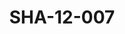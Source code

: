 ---
pid: SHA-12-007
title: SHA-12-007
language: ar
original_label: 
rights: شرحبيل احمد
location_of_original: شرحبيل احمد
photographer_or_studio: 
scanned_from: photograph 9.9 by 15.1
_date: '1988'
location: الامارات، العين
description: شرحبيل احمد واثنين اخرين في حافلة
additional_notes: 
permission_display: 'yes'
on_server: 'no'
on_website: 'no'
permalink: /photopages/ar/SHA-12-007
layout: photo-page
---